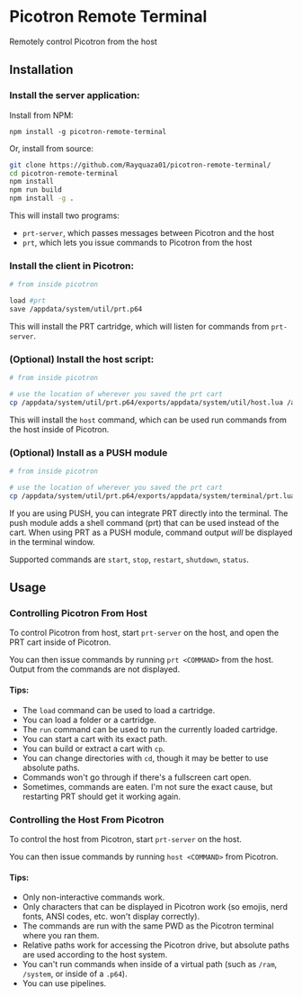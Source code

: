 # Picotron Remote Terminal

Remotely control Picotron from the host

## Installation

### Install the server application:

Install from NPM:

```
npm install -g picotron-remote-terminal
```

Or, install from source:

```bash
git clone https://github.com/Rayquaza01/picotron-remote-terminal/
cd picotron-remote-terminal
npm install
npm run build
npm install -g .
```

This will install two programs:
 * `prt-server`, which passes messages between Picotron and the host
 * `prt`, which lets you issue commands to Picotron from the host


### Install the client in Picotron:

```bash
# from inside picotron

load #prt
save /appdata/system/util/prt.p64
```

This will install the PRT cartridge, which will listen for commands from `prt-server`.

### (Optional) Install the host script:

```bash
# from inside picotron

# use the location of wherever you saved the prt cart
cp /appdata/system/util/prt.p64/exports/appdata/system/util/host.lua /appdata/system/util
```

This will install the `host` command, which can be used run commands from the host inside of Picotron.

### (Optional) Install as a PUSH module

```bash
# from inside picotron

# use the location of wherever you saved the prt cart
cp /appdata/system/util/prt.p64/exports/appdata/system/terminal/prt.lua /appdata/system/terminal
```

If you are using PUSH, you can integrate PRT directly into the terminal. The push module adds a shell command (prt) that can be used instead of the cart. When using PRT as a PUSH module, command output *will* be displayed in the terminal window.

Supported commands are `start`, `stop`, `restart`, `shutdown`, `status`.

## Usage

### Controlling Picotron From Host

To control Picotron from host, start `prt-server` on the host, and open the PRT cart inside of Picotron.

You can then issue commands by running `prt <COMMAND>` from the host. Output from the commands are not displayed.

#### Tips:

* The `load` command can be used to load a cartridge.
* You can load a folder or a cartridge.
* The `run` command can be used to run the currently loaded cartridge.
* You can start a cart with its exact path.
* You can build or extract a cart with `cp`.
* You can change directories with `cd`, though it may be better to use absolute paths.
* Commands won't go through if there's a fullscreen cart open.
* Sometimes, commands are eaten. I'm not sure the exact cause, but restarting PRT should get it working again.

### Controlling the Host From Picotron

To control the host from Picotron, start `prt-server` on the host.

You can then issue commands by running `host <COMMAND>` from Picotron.

#### Tips:

* Only non-interactive commands work.
* Only characters that can be displayed in Picotron work (so emojis, nerd fonts, ANSI codes, etc. won't display correctly).
* The commands are run with the same PWD as the Picotron terminal where you ran them.
* Relative paths work for accessing the Picotron drive, but absolute paths are used according to the host system.
* You can't run commands when inside of a virtual path (such as `/ram`, `/system`, or inside of a `.p64`).
* You can use pipelines.
